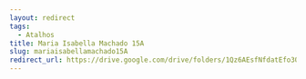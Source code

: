 ```yaml
---
layout: redirect
tags:
  - Atalhos
title: Maria Isabella Machado 15A
slug: mariaisabellamachado15A
redirect_url: https://drive.google.com/drive/folders/1Qz6AEsfNfdatEfo3QkVBs7oTcuv_E6c4?usp=drive_link
---
```

